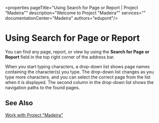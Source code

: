 <properties
	pageTitle="Using Search for Page or Report | Project "Madeira""
        description="Welcome to Project "Madeira"" 
        services="" 
        documentationCenter="Madeira"
        authors="edupont"/>
    
# Using Search for Page or Report
You can find any page, report, or view by using the **Search for Page or Report** field in the top right corner of the address bar.

When you start typing characters, a drop-down list shows page names containing the character(s) you type. The drop-down list changes as you type more characters, and you can select the correct page from the list when it is displayed. The second column in the drop-down list shows the navigation paths to the found pages.

## See Also
[Work with Project "Madeira"](ui-work-product.md)